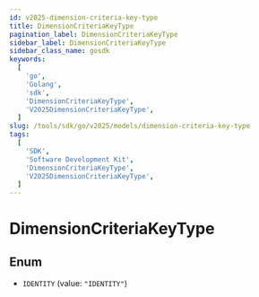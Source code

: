 ```yaml
---
id: v2025-dimension-criteria-key-type
title: DimensionCriteriaKeyType
pagination_label: DimensionCriteriaKeyType
sidebar_label: DimensionCriteriaKeyType
sidebar_class_name: gosdk
keywords:
  [
    'go',
    'Golang',
    'sdk',
    'DimensionCriteriaKeyType',
    'V2025DimensionCriteriaKeyType',
  ]
slug: /tools/sdk/go/v2025/models/dimension-criteria-key-type
tags:
  [
    'SDK',
    'Software Development Kit',
    'DimensionCriteriaKeyType',
    'V2025DimensionCriteriaKeyType',
  ]
---
```


# DimensionCriteriaKeyType

## Enum

- `IDENTITY` (value: `"IDENTITY"`)
